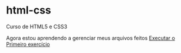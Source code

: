 # html-css
 Curso de HTML5 e CSS3

 Agora estou aprendendo a gerenciar meus arquivos feitos
 <a href="https://leonardofogaca1.github.io/html-css/Exercicios Aula/ex001/index.html"> Executar o Primeiro exercício</a>